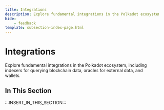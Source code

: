 ```yaml
---
title: Integrations
description: Explore fundamental integrations in the Polkadot ecosystem, including indexers for querying blockchain data, oracles for external data, and wallets.
hide: 
    - feedback
template: subsection-index-page.html
---
```


# Integrations

Explore fundamental integrations in the Polkadot ecosystem, including indexers for querying blockchain data, oracles for external data, and wallets.

## In This Section

:::INSERT_IN_THIS_SECTION:::